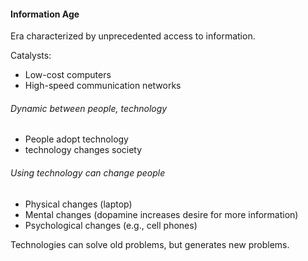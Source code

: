 #### Information Age
Era characterized by unprecedented access to information.

Catalysts:
- Low-cost computers
- High-speed communication networks

###### Dynamic between people, technology
- People adopt technology
- technology changes society

###### Using technology can change people
- Physical changes (laptop)
- Mental changes (dopamine increases desire for more information)
- Psychological changes (e.g., cell phones)

Technologies can solve old problems, but generates new problems.
